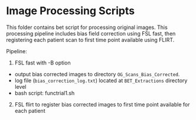 # Image Processing Scripts #
This folder contains bet script for processing original images. This processing pipeline includes bias field correction using FSL fast, then registering each patient scan to first time point available using FLIRT. 

Pipeline:
1. FSL fast with -B option 
- output bias corrected images to directory `OG_Scans_Bias_Corrected`. 
- log file (`bias_correction_log.txt`) located at `BET_Extractions` directory level
- bash script: functrial1.sh

2. FSL flirt to register bias corrected images to first time point available for each patient


